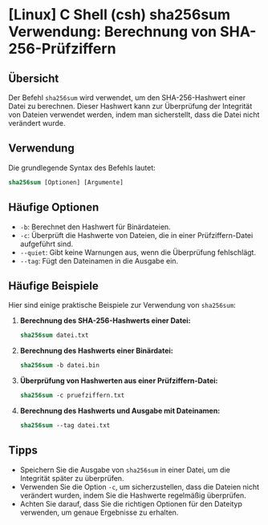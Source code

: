 # [Linux] C Shell (csh) sha256sum Verwendung: Berechnung von SHA-256-Prüfziffern

## Übersicht
Der Befehl `sha256sum` wird verwendet, um den SHA-256-Hashwert einer Datei zu berechnen. Dieser Hashwert kann zur Überprüfung der Integrität von Dateien verwendet werden, indem man sicherstellt, dass die Datei nicht verändert wurde.

## Verwendung
Die grundlegende Syntax des Befehls lautet:

```csh
sha256sum [Optionen] [Argumente]
```

## Häufige Optionen
- `-b`: Berechnet den Hashwert für Binärdateien.
- `-c`: Überprüft die Hashwerte von Dateien, die in einer Prüfziffern-Datei aufgeführt sind.
- `--quiet`: Gibt keine Warnungen aus, wenn die Überprüfung fehlschlägt.
- `--tag`: Fügt den Dateinamen in die Ausgabe ein.

## Häufige Beispiele
Hier sind einige praktische Beispiele zur Verwendung von `sha256sum`:

1. **Berechnung des SHA-256-Hashwerts einer Datei:**
   ```csh
   sha256sum datei.txt
   ```

2. **Berechnung des Hashwerts einer Binärdatei:**
   ```csh
   sha256sum -b datei.bin
   ```

3. **Überprüfung von Hashwerten aus einer Prüfziffern-Datei:**
   ```csh
   sha256sum -c pruefziffern.txt
   ```

4. **Berechnung des Hashwerts und Ausgabe mit Dateinamen:**
   ```csh
   sha256sum --tag datei.txt
   ```

## Tipps
- Speichern Sie die Ausgabe von `sha256sum` in einer Datei, um die Integrität später zu überprüfen.
- Verwenden Sie die Option `-c`, um sicherzustellen, dass die Dateien nicht verändert wurden, indem Sie die Hashwerte regelmäßig überprüfen.
- Achten Sie darauf, dass Sie die richtigen Optionen für den Dateityp verwenden, um genaue Ergebnisse zu erhalten.